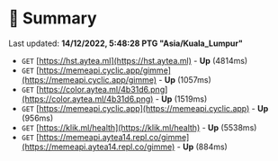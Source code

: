 # 📖 Summary
Last updated: **14/12/2022, 5:48:28 PTG "Asia/Kuala_Lumpur"**

- `GET` [https://hst.aytea.ml](https://hst.aytea.ml) - **Up** (4814ms)
- `GET` [https://memeapi.cyclic.app/gimme](https://memeapi.cyclic.app/gimme) - **Up** (1057ms)
- `GET` [https://color.aytea.ml/4b31d6.png](https://color.aytea.ml/4b31d6.png) - **Up** (1519ms)
- `GET` [https://memeapi.cyclic.app](https://memeapi.cyclic.app) - **Up** (956ms)
- `GET` [https://klik.ml/health](https://klik.ml/health) - **Up** (5538ms)
- `GET` [https://memeapi.aytea14.repl.co/gimme](https://memeapi.aytea14.repl.co/gimme) - **Up** (884ms)
